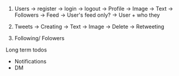 1. Users
    -> register
    -> login
    -> logout
    -> Profile
        -> Image
        -> Text 
        -> Followers
    -> Feed
        -> User's feed only?
        -> User + who they
2. Tweets 
    -> Creating
        -> Text
        -> Image
    -> Delete
    -> Retweeting

3. Following/ Folowers


Long term todos
- Notifications
- DM

